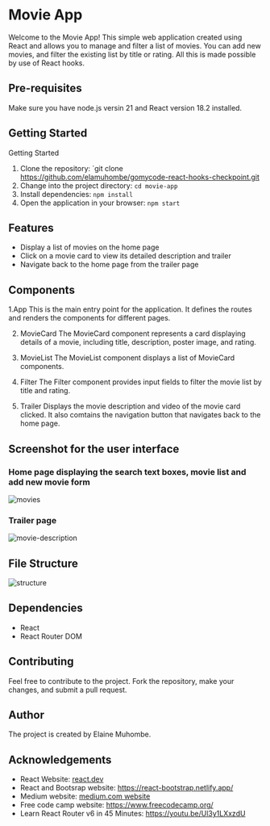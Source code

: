 # Movie App

Welcome to the Movie App! This simple web application created using React and allows you to manage and filter a list of movies. You can add new movies, and filter the existing list by title or rating. All this is made possible by use of React hooks.

## Pre-requisites
Make sure you have node.js versin 21 and React version 18.2 installed.

## Getting Started

Getting Started

1. Clone the repository: `git clone https://github.com/elamuhombe/gomycode-react-hooks-checkpoint.git
2. Change into the project directory: `cd movie-app`
3. Install dependencies: `npm install`
4. Open the application in your browser: `npm start`


## Features
- Display a list of movies on the home page
- Click on a movie card to view its detailed description and trailer
- Navigate back to the home page from the trailer page

## Components
1.App
This is the main entry point for the application. It defines the routes and renders the components for different pages.

2. MovieCard
The MovieCard component represents a card displaying details of a movie, including title, description, poster image, and rating.

3. MovieList
The MovieList component displays a list of MovieCard components.

4. Filter
The Filter component provides input fields to filter the movie list by title and rating.

5. Trailer
Displays the movie description and video of the movie card clicked.
It also comtains the navigation button that navigates back to the home page.

## Screenshot for the user interface
### Home page displaying the search text boxes, movie list and add new movie form
![movies](https://github.com/elamuhombe/gomycode-react-hooks-checkpoint/assets/10416177/8a3717b6-b160-4c7a-a490-962cfb850d45)

### Trailer page
![movie-description](https://github.com/elamuhombe/gomycode-react-hooks-checkpoint/assets/10416177/83ad7d34-b2a9-4ef1-8e15-b5b65d28b167)



## File Structure
![structure](https://github.com/elamuhombe/gomycode-react-hooks-checkpoint/assets/10416177/301b4446-7f7a-4239-99dd-0cf835a6623f)


## Dependencies

- React
- React Router DOM

## Contributing
Feel free to contribute to the project. Fork the repository, make your changes, and submit a pull request.

## Author
The project is created by Elaine Muhombe.

## Acknowledgements
- React Website: [react.dev](https://react.dev/)
- React and Bootsrap website: https://react-bootstrap.netlify.app/
- Medium website: [medium.com website](https://medium.com/)
- Free code camp website: https://www.freecodecamp.org/
- Learn React Router v6 in 45 Minutes: https://youtu.be/Ul3y1LXxzdU

